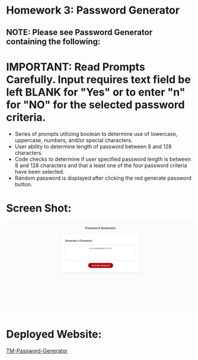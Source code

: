 
# Homework 3: Password Generator

## NOTE: Please see Password Generator containing the following:

# IMPORTANT: Read Prompts Carefully.  Input requires text field be left BLANK for "Yes" or to enter "n" for "NO" for the selected password criteria.

* Series of prompts utilizing boolean to determine use of lowercase, uppercase, numbers, and/or special characters.
* User ability to determine length of password between 8 and 128 characters.
* Code checks to determine  if user specified password length is between 8 and 128 characters and that a least one of the four password criteria have been selected.
* Random password is displayed after clicking the red generate password button.

# Screen Shot:  
![Preview](https://github.com/T0930/TM-Password-Generator/blob/main/images/TM-Password-Generator.png?raw=true)

# Deployed Website:
[TM-Password-Generator](https://t0930.github.io/TM-Password-Generator)